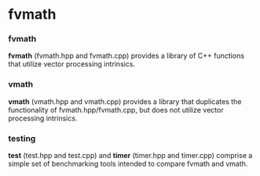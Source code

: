 # fvmath

<h3>fvmath</h3>

<b>fvmath</b> (fvmath.hpp and fvmath.cpp) provides a library of C++ functions that utilize vector processing intrinsics.
<h3>vmath</h3>

<b>vmath</b> (vmath.hpp and vmath.cpp) provides a library that duplicates the functionality of fvmath.hpp/fvmath.cpp, but does not utilize vector processing intrinsics.

<h3>testing</h3>

<b>test</b> (test.hpp and test.cpp) and <b>timer</b> (timer.hpp and timer.cpp) comprise a simple set of benchmarking tools intended to compare fvmath and vmath.
